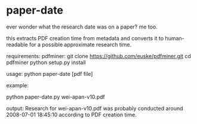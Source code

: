 # paper-date

ever wonder what the research date was on a paper? me too. 

this extracts PDF creation time from metadata and converts it to human-readable for a possible approximate research time.

requirements:
pdfminer:
git clone https://github.com/euske/pdfminer.git
cd pdfminer
python setup.py install

usage: python paper-date [pdf file]

example:

python paper-date.py wei-apan-v10.pdf 

output:
Research for wei-apan-v10.pdf was probably conducted around 2008-07-01 18:45:10 according to PDF creation time.


